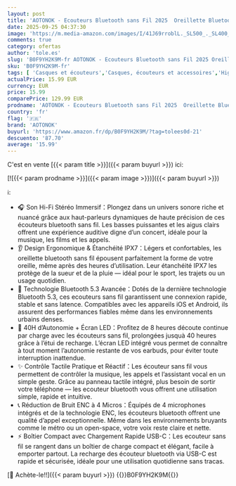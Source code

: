 ```yaml
---
layout: post
title: 'AOTONOK - Ecouteurs Bluetooth sans Fil 2025  Oreillette Bluetooth 5.3 avec Son Hi-Fi Stéréo  4 Micro ENC Anti Bruit  40H d’Autonomie  Écran LED  Confort Optimal  IPX7 Étanche Ecouteurs sans fil pour iOS/Android'
date: 2025-09-25 04:37:30
image: 'https://m.media-amazon.com/images/I/41J69rroblL._SL500_._SL400_.jpg'
comments: true
category: ofertas
author: 'tole.es'
slug: 'B0F9YH2K9M-fr AOTONOK - Ecouteurs Bluetooth sans Fil 2025 Oreillette...'
sku: 'B0F9YH2K9M-fr'
tags: [ 'Casques et écouteurs','Casques, écouteurs et accessoires','High-Tech','aotonok','Écouteurs à conduction osseuse','🇫🇷', ]
actualPrice: 15.99 EUR
currency: EUR
price: 15.99
comparePrice: 129.99 EUR
prodname: 'AOTONOK - Ecouteurs Bluetooth sans Fil 2025  Oreillette Bluetooth 5.3 avec Son Hi-Fi Stéréo  4 Micro ENC Anti Bruit  40H d’Autonomie  Écran LED  Confort Optimal  IPX7 Étanche Ecouteurs sans fil pour iOS/Android'
country: 'fr'
flag: '🇫🇷'
brand: 'AOTONOK'
buyurl: 'https://www.amazon.fr/dp/B0F9YH2K9M/?tag=tolees0d-21'
descuento: '87.70'
average: '15.99'
---
```


C'est en vente [{{< param title >}}]({{< param buyurl >}}) ici:

[![{{< param prodname >}}]({{< param image >}})]({{< param buyurl >}})

ℹ️:

- 🎧 Son Hi-Fi Stéréo Immersif：Plongez dans un univers sonore riche et nuancé grâce aux haut-parleurs dynamiques de haute précision de ces écouteurs bluetooth sans fil. Les basses puissantes et les aigus clairs offrent une expérience auditive digne d’un concert, idéale pour la musique, les films et les appels.
- 👂 Design Ergonomique & Étanchéité IPX7：Légers et confortables, les oreillette bluetooth sans fil épousent parfaitement la forme de votre oreille, même après des heures d’utilisation. Leur étanchéité IPX7 les protège de la sueur et de la pluie — idéal pour le sport, les trajets ou un usage quotidien.
- 🔗 Technologie Bluetooth 5.3 Avancée：Dotés de la dernière technologie Bluetooth 5.3, ces ecouteurs sans fil garantissent une connexion rapide, stable et sans latence. Compatibles avec les appareils iOS et Android, ils assurent des performances fiables même dans les environnements urbains denses.
- 🔋 40H d’Autonomie + Écran LED：Profitez de 8 heures découte continue par charge avec les écouteurs sans fil, prolongées jusquà 40 heures grâce à l’étui de recharge. L’écran LED intégré vous permet de connaître à tout moment l’autonomie restante de vos earbuds, pour éviter toute interruption inattendue.
- ✨ Contrôle Tactile Pratique et Réactif：Les écouteur sans fil vous permettent de contrôler la musique, les appels et l’assistant vocal en un simple geste. Grâce au panneau tactile intégré, plus besoin de sortir votre téléphone — les ecouteur bluetooth vous offrent une utilisation simple, rapide et intuitive.
- 📞 Réduction de Bruit ENC à 4 Micros：Équipés de 4 microphones intégrés et de la technologie ENC, les écouteurs bluetooth offrent une qualité d’appel exceptionnelle. Même dans les environnements bruyants comme le métro ou un open-space, votre voix reste claire et nette.
- ⚡ Boîtier Compact avec Chargement Rapide USB-C：Les ecouteur sans fil se rangent dans un boîtier de charge compact et élégant, facile à emporter partout. La recharge des écouteur bluetooth via USB-C est rapide et sécurisée, idéale pour une utilisation quotidienne sans tracas.

[🛒 Achète-le!!]({{< param buyurl >}})
{{<world>}}B0F9YH2K9M{{</world>}}
